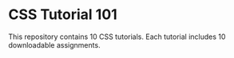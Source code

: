 # CSS Tutorial 101

This repository contains 10 CSS tutorials. Each tutorial includes 10 downloadable assignments.

